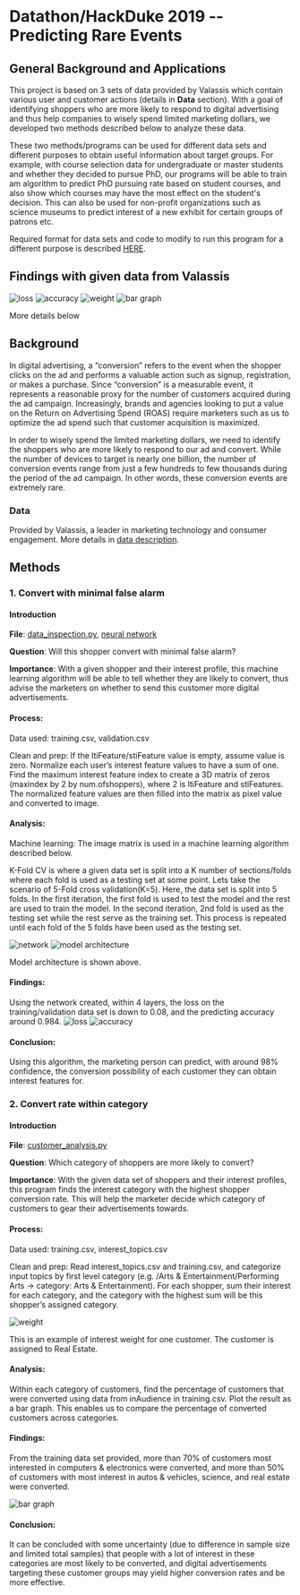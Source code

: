 # Datathon/HackDuke 2019 -- Predicting Rare Events

## General Background and Applications
This project is based on 3 sets of data provided by Valassis which
contain various user and customer actions (details in **Data** section).
With a goal of identifying shoppers who are more likely to respond to
digital advertising and thus help companies to wisely spend limited
marketing dollars, we developed two methods described below to analyze
these data.

These two methods/programs can be used for different data sets and
different purposes to obtain useful information about target groups. For
example, with course selection data for undergraduate or master students
and whether they decided to pursue PhD, our programs will be able to
train am algorithm to predict PhD pursuing rate based on student
courses, and also show which courses may have the most effect on the
student's decision. This can also be used for non-profit organizations
such as science museums to predict interest of a new exhibit for certain
groups of patrons etc.

Required format for data sets and code to modify to run this program for
a different purpose is described [HERE]().

## Findings with given data from Valassis
![loss](https://github.com/Yuhan-Liu-Heidi/Datathon-2019/blob/master/loss_accuracy.png) ![accuracy](https://github.com/Yuhan-Liu-Heidi/Datathon-2019/blob/master/test_accuracy.png) ![weight](https://github.com/Yuhan-Liu-Heidi/Datathon-2019/blob/master/ex_interest_weight.png) ![bar graph](https://github.com/Yuhan-Liu-Heidi/Datathon-2019/blob/master/LikelyAudience.png)

More details below
## Background

In digital advertising, a “conversion” refers to the event when the 
shopper clicks on the ad and performs a valuable action such as signup, 
registration, or makes a purchase.  Since “conversion” is a measurable 
event, it represents a reasonable proxy for the number of customers 
acquired during the ad campaign.  Increasingly, brands and agencies 
looking to put a value on the Return on Advertising Spend (ROAS) require
marketers such as us to optimize the ad spend such that customer 
acquisition is maximized.

In order to wisely spend the limited marketing dollars, we need to 
identify the shoppers who are more likely to respond to our ad and 
convert.  While the number of devices to target is nearly one billion, 
the number of conversion events range from just a few hundreds to few 
thousands during the period of the ad campaign.  In other words, these 
conversion events are extremely rare.

### Data
Provided by Valassis, a leader in marketing technology and consumer
engagement. More details in
[data description](https://github.com/Yuhan-Liu-Heidi/Datathon-2019/blob/master/data_description.docx).

## Methods 
### 1. Convert with minimal false alarm
#### Introduction
**File**: [data_inspection.py](https://github.com/Yuhan-Liu-Heidi/Datathon-2019/blob/master/data_inspection.py), [neural network](https://github.com/Yuhan-Liu-Heidi/Datathon-2019/blob/master/datathon.ipynb)

**Question**: Will this shopper convert with minimal false alarm?

**Importance**: With a given shopper and their interest profile, this
machine learning algorithm will be able to tell whether they are likely
to convert, thus advise the marketers on whether to send this customer
more digital advertisements.

#### Process: 
Data used: training.csv, validation.csv 

Clean and prep: If the ltiFeature/stiFeature value is empty, assume
value is zero. Normalize each user’s interest feature values to have a
sum of one. Find the maximum interest feature index to create a 3D
matrix of zeros (maxindex by 2 by num.ofshoppers), where 2 is ltiFeature
and stiFeatures. The normalized feature values are then filled into the
matrix as pixel value and converted to image.

#### Analysis:
Machine learning: The image matrix is used in a machine learning
algorithm described below. 

K-Fold CV is where a given data set is split
into a K number of sections/folds where each fold is used as a testing
set at some point. Lets take the scenario of 5-Fold cross
validation(K=5). Here, the data set is split into 5 folds. In the first
iteration, the first fold is used to test the model and the rest are
used to train the model. In the second iteration, 2nd fold is used as
the testing set while the rest serve as the training set. This process
is repeated until each fold of the 5 folds have been used as the testing
set.

![network](https://github.com/Yuhan-Liu-Heidi/Datathon-2019/blob/master/logic.png)
![model architecture](https://github.com/Yuhan-Liu-Heidi/Datathon-2019/blob/master/model_arch.png)

Model architecture is shown above.

#### Findings:
Using the network created, within 4 layers, the loss on the 
training/validation data set is down to 0.08, and the predicting 
accuracy around 0.984.
![loss](https://github.com/Yuhan-Liu-Heidi/Datathon-2019/blob/master/loss_accuracy.png)
![accuracy](https://github.com/Yuhan-Liu-Heidi/Datathon-2019/blob/master/test_accuracy.png)

#### Conclusion:
Using this algorithm, the marketing person can predict, with around 98% 
confidence, the conversion possibility of each customer they can obtain
interest features for.

### 2. Convert rate within category
#### Introduction
**File**: [customer_analysis.py](https://github.com/Yuhan-Liu-Heidi/Datathon-2019/blob/master/customer_analysis.py)

**Question**: Which category of shoppers are more likely to convert?

**Importance**: With the given data set of shoppers and their interest
profiles, this program finds the interest category with the highest
shopper conversion rate. This will help the marketer decide which
category of customers to gear their advertisements towards.

#### Process: 
Data used: training.csv, interest_topics.csv

Clean and prep: Read interest_topics.csv and training.csv, and
categorize input topics by first level category (e.g. /Arts &
Entertainment/Performing Arts → category: Arts & Entertainment). For
each shopper, sum their interest for each category, and the category
with the highest sum will be this shopper’s assigned category.

![weight](https://github.com/Yuhan-Liu-Heidi/Datathon-2019/blob/master/ex_interest_weight.png)

This is an example of interest weight for one customer. The customer is
assigned to Real Estate.

#### Analysis: 
Within each category of customers, find the percentage of customers that
were converted using data from inAudience in training.csv. Plot the
result as a bar graph. This enables us to compare the percentage of
converted customers across categories.

#### Findings: 
From the training data set provided, more than 70% of customers most 
interested in computers & electronics were converted, and more than 50%
of customers with most interest in autos & vehicles, science, and real
estate were converted.

![bar graph](https://github.com/Yuhan-Liu-Heidi/Datathon-2019/blob/master/LikelyAudience.png)

#### Conclusion:
It can be concluded with some uncertainty (due to difference in sample
size and limited total samples) that people with a lot of interest in
these categories are most likely to be converted, and digital
advertisements targeting these customer groups may yield higher
conversion rates and be more effective. 
